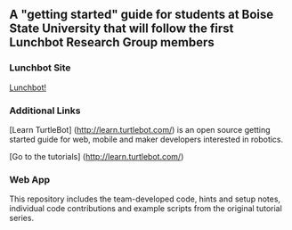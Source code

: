 ## A "getting started" guide for students at Boise State University that will follow the first Lunchbot Research Group members

### Lunchbot Site
[Lunchbot!](http://www.lunchbot.online/)

### Additional Links

[Learn TurtleBot] (http://learn.turtlebot.com/) is an open source getting started guide for web, mobile and maker developers interested in robotics.

[Go to the tutorials] (http://learn.turtlebot.com/)

### Web App

This repository includes the team-developed code, hints and setup notes, individual code contributions and  example scripts from the original tutorial series.
